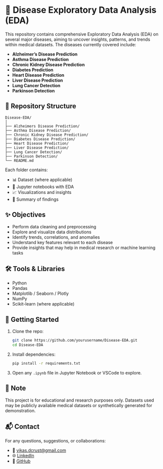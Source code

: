# 🧠 Disease Exploratory Data Analysis (EDA)

This repository contains comprehensive Exploratory Data Analysis (EDA) on several major diseases, aiming to uncover insights, patterns, and trends within medical datasets. The diseases currently covered include:

-  **Alzheimer’s Disease Prediction**
-  **Asthma Disease Prediction**
-  **Chronic Kidney Disease Prediction**
-  **Diabetes Prediction**
-  **Heart Disease Prediction**
-  **Liver Disease Prediction**
-  **Lung Cancer Detection**
-  **Parkinson Detection**

## 📁 Repository Structure

```
Disease-EDA/
│
├── Alzheimers Disease Prediction/
├── Asthma Disease Prediction/
├── Chronic Kidney Disease Prediction/
├── Diabetes Disease Prediction/
├── Heart Disease Prediction/
├── Liver Disease Prediction/
├── Lung Cancer Detection/
├── Parkinson Detection/
└── README.md
```

Each folder contains:
- 📊 Dataset (where applicable)
- 📘 Jupyter notebooks with EDA
- 📈 Visualizations and insights
- 📝 Summary of findings

## ✨ Objectives

- Perform data cleaning and preprocessing
- Explore and visualize data distributions
- Identify trends, correlations, and anomalies
- Understand key features relevant to each disease
- Provide insights that may help in medical research or machine learning tasks

## 🛠️ Tools & Libraries

- Python
- Pandas
- Matplotlib / Seaborn / Plotly
- NumPy
- Scikit-learn (where applicable)

## 🚀 Getting Started

1. Clone the repo:
   ```bash
   git clone https://github.com/yourusername/Disease-EDA.git
   cd Disease-EDA
   ```

2. Install dependencies:
   ```bash
   pip install -r requirements.txt
   ```

3. Open any `.ipynb` file in Jupyter Notebook or VSCode to explore.

## 📌 Note

This project is for educational and research purposes only. Datasets used may be publicly available medical datasets or synthetically generated for demonstration.

## 📬 Contact

For any questions, suggestions, or collaborations:
- 📧 vikas.dcrust@gmail.com
- 🌐 [LinkedIn](https://linkedin.com/in/vikas-garg-9718622196)
- 🐙 [GitHub](https://github.com/VikasGarg-Dir)
